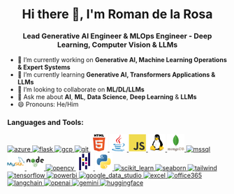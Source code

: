 <h1 align="center"> Hi there 👋, I'm Roman de la Rosa</h1>
<h3 align="center"> Lead Generative AI Engineer & MLOps Engineer - Deep Learning, Computer Vision & LLMs </h3>

- 🔭 I’m currently working on **Generative AI, Machine Learning Operations & Expert Systems**
- 🌱 I’m currently learning **Generative AI, Transformers Applications & LLMs**
- 👯 I’m looking to collaborate on **ML/DL/LLMs**
- 💬 Ask me about **AI**, **ML**, **Data Science**, **Deep Learning** & **LLMs**
- 😄 Pronouns: He/Him

<h3 align="left">Languages and Tools:</h3>
<p align="left"> 
    <a href="https://azure.microsoft.com/en-in/" target="_blank" rel="noreferrer"> <img src="https://www.vectorlogo.zone/logos/microsoft_azure/microsoft_azure-icon.svg" alt="azure" width="40" height="40"/> </a>
    <a href="https://flask.palletsprojects.com/" target="_blank" rel="noreferrer"> <img src="https://www.vectorlogo.zone/logos/pocoo_flask/pocoo_flask-icon.svg" alt="flask" width="40" height="40"/> </a>
    <a href="https://cloud.google.com" target="_blank" rel="noreferrer"> <img src="https://www.vectorlogo.zone/logos/google_cloud/google_cloud-icon.svg" alt="gcp" width="40" height="40"/> </a>
    <a href="https://git-scm.com/" target="_blank" rel="noreferrer"> <img src="https://www.vectorlogo.zone/logos/git-scm/git-scm-icon.svg" alt="git" width="40" height="40"/> </a>
    <a href="https://www.w3.org/html/" target="_blank" rel="noreferrer"> <img src="https://raw.githubusercontent.com/devicons/devicon/master/icons/html5/html5-original-wordmark.svg" alt="html5" width="40" height="40"/> </a>
    <a href="https://www.java.com" target="_blank" rel="noreferrer"> <img src="https://raw.githubusercontent.com/devicons/devicon/master/icons/java/java-original.svg" alt="java" width="40" height="40"/> </a>
    <a href="https://developer.mozilla.org/en-US/docs/Web/JavaScript" target="_blank" rel="noreferrer"> <img src="https://raw.githubusercontent.com/devicons/devicon/master/icons/javascript/javascript-original.svg" alt="javascript" width="40" height="40"/> </a>
    <a href="https://www.linux.org/" target="_blank" rel="noreferrer"> <img src="https://raw.githubusercontent.com/devicons/devicon/master/icons/linux/linux-original.svg" alt="linux" width="40" height="40"/> </a>
    <a href="https://www.mongodb.com/" target="_blank" rel="noreferrer"> <img src="https://raw.githubusercontent.com/devicons/devicon/master/icons/mongodb/mongodb-original-wordmark.svg" alt="mongodb" width="40" height="40"/> </a>
    <a href="https://www.microsoft.com/en-us/sql-server" target="_blank" rel="noreferrer"> <img src="https://www.svgrepo.com/show/303229/microsoft-sql-server-logo.svg" alt="mssql" width="40" height="40"/> </a>
    <a href="https://www.mysql.com/" target="_blank" rel="noreferrer"> <img src="https://raw.githubusercontent.com/devicons/devicon/master/icons/mysql/mysql-original-wordmark.svg" alt="mysql" width="40" height="40"/> </a>
    <a href="https://nodejs.org" target="_blank" rel="noreferrer"> <img src="https://raw.githubusercontent.com/devicons/devicon/master/icons/nodejs/nodejs-original-wordmark.svg" alt="nodejs" width="40" height="40"/> </a>
    <a href="https://opencv.org/" target="_blank" rel="noreferrer"> <img src="https://www.vectorlogo.zone/logos/opencv/opencv-icon.svg" alt="opencv" width="40" height="40"/> </a>
    <a href="https://pandas.pydata.org/" target="_blank" rel="noreferrer"> <img src="https://raw.githubusercontent.com/devicons/devicon/2ae2a900d2f041da66e950e4d48052658d850630/icons/pandas/pandas-original.svg" alt="pandas" width="40" height="40"/> </a>
    <a href="https://www.python.org" target="_blank" rel="noreferrer"> <img src="https://raw.githubusercontent.com/devicons/devicon/master/icons/python/python-original.svg" alt="python" width="40" height="40"/> </a>
<a href="https://scikit-learn.org/" target="_blank" rel="noreferrer"> <img src="https://upload.wikimedia.org/wikipedia/commons/0/05/Scikit_learn_logo_small.svg" alt="scikit_learn" width="40" height="40"/> </a>
<a href="https://seaborn.pydata.org/" target="_blank" rel="noreferrer"> <img src="https://seaborn.pydata.org/_images/logo-mark-lightbg.svg" alt="seaborn" width="40" height="40"/> </a>
<a href="https://tailwindcss.com/" target="_blank" rel="noreferrer"> <img src="https://www.vectorlogo.zone/logos/tailwindcss/tailwindcss-icon.svg" alt="tailwind" width="40" height="40"/> </a>
<a href="https://www.tensorflow.org" target="_blank" rel="noreferrer"> <img src="https://www.vectorlogo.zone/logos/tensorflow/tensorflow-icon.svg" alt="tensorflow" width="40" height="40"/> </a>
<a href="https://powerbi.microsoft.com/" target="_blank" rel="noreferrer"> <img src="https://commons.wikimedia.org/wiki/File:New_Power_BI_Logo.svg" alt="powerbi" width="40" height="40"/> </a>
<a href="https://datastudio.google.com/" target="_blank" rel="noreferrer"> <img src="https://worldvectorlogo.com/logo/google-data-studio" alt="google_data_studio" width="40" height="40"/> </a>
<a href="https://www.microsoft.com/en-ww/microsoft-365/excel" target="_blank" rel="noreferrer"> <img src="https://worldvectorlogo.com/logo/excel-4" alt="excel" width="40" height="40"/> </a>
<a href="https://www.microsoft.com/en-ww/microsoft-365" target="_blank" rel="noreferrer"> <img src="https://commons.wikimedia.org/wiki/File:Microsoft_365_(2022).svg" alt="office365" width="40" height="40"/> </a>
<a href="https://www.langchain.com/" target="_blank" rel="noreferrer"> <img src="URL_FOR_LANGCHAIN_ICON" alt="langchain" width="40" height="40"/> </a>
<a href="https://openai.com/" target="_blank" rel="noreferrer"> <img src="https://github.com/detain/svg-logos/blob/master/svg/o/openai-2.svg" alt="openai" width="40" height="40"/> </a>
<a href="https://deepmind.google/technologies/gemini/#introduction" target="_blank" rel="noreferrer"> <img src="https://www.vectorlogo.zone/util/preview.html?image=/logos/gemini/gemini-icon.svg" alt="gemini" width="40" height="40"/> </a>
<a href="https://huggingface.co/" target="_blank" rel="noreferrer"> <img src="https://cdn-lfs.huggingface.co/repos/96/a2/96a2c8468c1546e660ac2609e49404b8588fcf5a748761fa72c154b2836b4c83/942cad1ccda905ac5a659dfd2d78b344fccfb84a8a3ac3721e08f488205638a0?response-content-disposition=inline%3B+filename*%3DUTF-8%27%27hf-logo.svg%3B+filename%3D%22hf-logo.svg%22%3B&response-content-type=image%2Fsvg%2Bxml&Expires=1705799074&Policy=eyJTdGF0ZW1lbnQiOlt7IkNvbmRpdGlvbiI6eyJEYXRlTGVzc1RoYW4iOnsiQVdTOkVwb2NoVGltZSI6MTcwNTc5OTA3NH19LCJSZXNvdXJjZSI6Imh0dHBzOi8vY2RuLWxmcy5odWdnaW5nZmFjZS5jby9yZXBvcy85Ni9hMi85NmEyYzg0NjhjMTU0NmU2NjBhYzI2MDllNDk0MDRiODU4OGZjZjVhNzQ4NzYxZmE3MmMxNTRiMjgzNmI0YzgzLzk0MmNhZDFjY2RhOTA1YWM1YTY1OWRmZDJkNzhiMzQ0ZmNjZmI4NGE4YTNhYzM3MjFlMDhmNDg4MjA1NjM4YTA%7EcmVzcG9uc2UtY29udGVudC1kaXNwb3NpdGlvbj0qJnJlc3BvbnNlLWNvbnRlbnQtdHlwZT0qIn1dfQ__&Signature=CV0dW3c7jq0uMSZ-pMlhQrZ8CF7bRLg75fzHSlKq%7EoIF%7E1-CjKN5ARwPRo-deOIHIH3oLQ8I6ULO6-SZcUqk21O8v-esvpmUuxVK0j7aGJx3yjc-TpnVTZ6p6s4zH5seez6eXjgPFvHT6bwCdpoEngTHnx7Ursd-VhGrK0AEqjnjH9INIvvElWjBFc7Yv0HkH4qWoQanYeLTcafxs%7E-0hkPuR0bPYvFKwalkFZP0QA18B3oON8gn2FxRgqCedZ2jjiA2rAxAAWG%7EqBKhBlvjSrX0NibmuTaGpspytPSHa-%7EkjGFg85YLVOT09pIlk2tC5haxJSBA3kOBu4BqiQjREQ__&Key-Pair-Id=KVTP0A1DKRTAX" alt="huggingface" width="40" height="40"/> </a>
</p>



